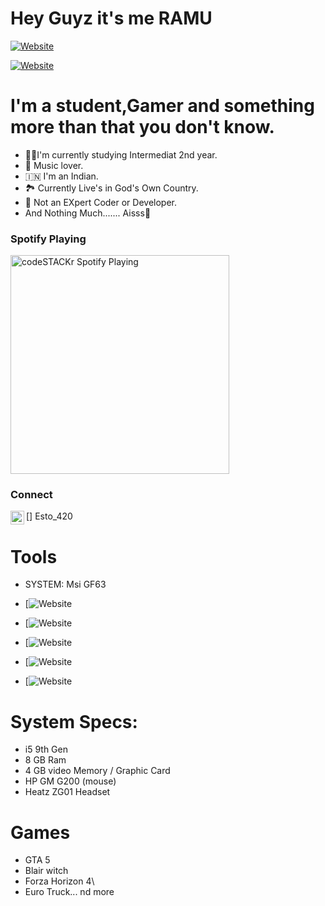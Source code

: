 # Hey Guyz it's me RAMU

[![Website](https://img.shields.io/website?label=TeamUNITED.com&style=for-the-badge&url=https%3A%2F%2Fcodestackr.com)](https://cutt.ly/GjBGQ0D)

[![Website](https://img.shields.io/website?label=Ramu_of_Telegram&style=for-the-badge&url=https%3A%2F%2Fcodestackr.com)](https://t.me/esto_420)


# I'm a student,Gamer and something more than that you don't know.


- 👨‍🎓I'm currently studying Intermediat 2nd year.
- 🎵 Music lover.
- 🇮🇳 I'm an Indian.
- 🏞️ Currently Live's in God's Own Country.
- 🤖 Not an EXpert Coder or Developer.
- And Nothing Much....... Aisss🤤


### Spotify Playing

[<img src="https://now-playing-codestackr.vercel.app/api/spotify-playing" alt="codeSTACKr Spotify Playing" width="350" />](https://open.spotify.com/track/4IlqQhaxrGPxmg35YcXXuS?si)

### Connect 

[<img align="left" alt="esto_420 | Instagram" width="22px" src="https://cdn.jsdelivr.net/npm/simple-icons@v3/icons/instagram.svg" />] Esto_420

# Tools 

- SYSTEM: Msi GF63

- [![Website](https://img.shields.io/website?label=HEROKU&style=for-the-badge&url=https%3A%2F%2Fcodestackr.com)

- [![Website](https://img.shields.io/website?label=GitHub&style=for-the-badge&url=https%3A%2F%2Fcodestackr.com)

- [![Website](https://img.shields.io/website?label=MongoDB&style=for-the-badge&url=https%3A%2F%2Fcodestackr.com)

- [![Website](https://img.shields.io/website?label=VScode&style=for-the-badge&url=https%3A%2F%2Fcodestackr.com)

- [![Website](https://img.shields.io/website?label=TELEGRAM&style=for-the-badge&url=https%3A%2F%2Fcodestackr.com)
# System Specs: 



- i5 9th Gen
- 8 GB Ram
- 4 GB video Memory / Graphic Card
- HP GM G200 (mouse)
- Heatz ZG01 Headset


# Games 

- GTA 5
- Blair witch
- Forza Horizon 4\
- Euro Truck... nd more
